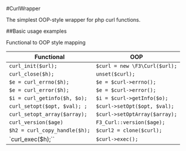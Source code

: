 #CurlWrapper

The simplest OOP-style wrapper for php curl functions.


##Basic usage examples

Functional to OOP style mapping

| Functional                    | OOP |
| ---                           | --- |
| `curl_init($url);`            | `$curl = new \F3\Curl($url);` |
| `curl_close($h);`             | `unset($curl);` |
| `$e = curl_errno($h);`        | `$e = $curl->errno();` |
| `$e = curl_error($h);`        | `$e = $curl->error();` |
| `$i = curl_getinfo($h, $o);`  | `$i = $curl->getInfo($o);` |
| `curl_setopt($opt, $val); ;`  | `$curl->setOpt($opt, $val);` |
| `curl_setopt_array($array);`  | `$curl->setOptArray($array);` |
| `curl_version($age)`          | `F3_Curl::version($age);` |
| `$h2 = curl_copy_handle($h);` | `$curl2 = clone($curl);` |
| `curl_exec($h);``             | `$curl->exec();` |
